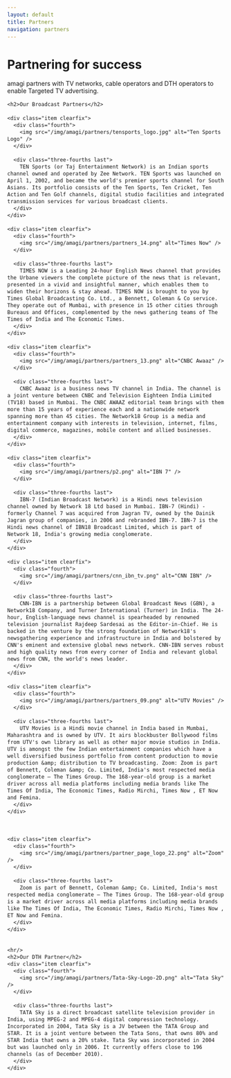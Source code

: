 ```yaml
---
layout: default
title: Partners
navigation: partners
---
```

<div class="main-content">
  <div class="clearfix">
    <h1>Partnering for success</h1>
    <p>amagi partners with TV networks, cable operators and DTH operators to enable Targeted TV advertising. </p>

    <h2>Our Broadcast Partners</h2>

    <div class="item clearfix">
      <div class="fourth">
        <img src="/img/amagi/partners/tensports_logo.jpg" alt="Ten Sports Logo" />
      </div>

      <div class="three-fourths last">
        TEN Sports (or Taj Entertainment Network) is an Indian sports channel owned and operated by Zee Network. TEN Sports was launched on April 1, 2002, and became the world's premier sports channel for South Asians. Its portfolio consists of the Ten Sports, Ten Cricket, Ten Action and Ten Golf channels, digital studio facilities and integrated transmission services for various broadcast clients.
      </div>
    </div>

    <div class="item clearfix">
      <div class="fourth">
        <img src="/img/amagi/partners/partners_14.png" alt="Times Now" />
      </div>

      <div class="three-fourths last">
        TIMES NOW is a Leading 24-hour English News channel that provides the Urbane viewers the complete picture of the news that is relevant, presented in a vivid and insightful manner, which enables them to widen their horizons & stay ahead. TIMES NOW is brought to you by Times Global Broadcasting Co. Ltd., a Bennett, Coleman & Co service. They operate out of Mumbai, with presence in 15 other cities through Bureaus and Offices, complemented by the news gathering teams of The Times of India and The Economic Times.
      </div>
    </div>

    <div class="item clearfix">
      <div class="fourth">
        <img src="/img/amagi/partners/partners_13.png" alt="CNBC Awaaz" />
      </div>

      <div class="three-fourths last">
        CNBC Awaaz is a business news TV channel in India. The channel is a joint venture between CNBC and Television Eighteen India Limited (TV18) based in Mumbai. The CNBC AWAAZ editorial team brings with them more than 15 years of experience each and a nationwide network spanning more than 45 cities. The Network18 Group is a media and entertainment company with interests in television, internet, films, digital commerce, magazines, mobile content and allied businesses.
      </div>
    </div>

    <div class="item clearfix">
      <div class="fourth">
        <img src="/img/amagi/partners/p2.png" alt="IBN 7" />
      </div>

      <div class="three-fourths last">
        IBN-7 (Indian Broadcast Network) is a Hindi news television channel owned by Network 18 Ltd based in Mumbai. IBN-7 (Hindi) - formerly Channel 7 was acquired from Jagran TV, owned by the Dainik Jagran group of companies, in 2006 and rebranded IBN-7. IBN-7 is the Hindi news channel of IBN18 Broadcast Limited, which is part of Network 18, India's growing media conglomerate.
      </div>
    </div>

    <div class="item clearfix">
      <div class="fourth">
        <img src="/img/amagi/partners/cnn_ibn_tv.png" alt="CNN IBN" />
      </div>

      <div class="three-fourths last">
        CNN-IBN is a partnership between Global Broadcast News (GBN), a Network18 Company, and Turner International (Turner) in India. The 24-hour, English-language news channel is spearheaded by renowned television journalist Rajdeep Sardesai as the Editor-in-Chief. He is backed in the venture by the strong foundation of Network18's newsgathering experience and infrastructure in India and bolstered by CNN's eminent and extensive global news network. CNN-IBN serves robust and high quality news from every corner of India and relevant global news from CNN, the world's news leader.
      </div>
    </div>

    <div class="item clearfix">
      <div class="fourth">
        <img src="/img/amagi/partners/partners_09.png" alt="UTV Movies" />
      </div>

      <div class="three-fourths last">
        UTV Movies is a Hindi movie channel in India based in Mumbai, Maharashtra and is owned by UTV. It airs blockbuster Bollywood films from UTV's own library as well as other major movie studios in India. UTV is amongst the few Indian entertainment companies which have a well diversified business portfolio from content production to movie production &amp; distribution to TV broadcasting. Zoom: Zoom is part of Bennett, Coleman &amp; Co. Limited, India's most respected media conglomerate – The Times Group. The 168-year-old group is a market driver across all media platforms including media brands like The Times Of India, The Economic Times, Radio Mirchi, Times Now , ET Now and Femina.
      </div>
    </div>



    <div class="item clearfix">
      <div class="fourth">
        <img src="/img/amagi/partners/partner_page_logo_22.png" alt="Zoom" />
      </div>

      <div class="three-fourths last">
        Zoom is part of Bennett, Coleman &amp; Co. Limited, India's most respected media conglomerate – The Times Group. The 168-year-old group is a market driver across all media platforms including media brands like The Times Of India, The Economic Times, Radio Mirchi, Times Now , ET Now and Femina.
      </div>
    </div>


    <hr/>
    <h2>Our DTH Partner</h2>
    <div class="item clearfix">
      <div class="fourth">
        <img src="/img/amagi/partners/Tata-Sky-Logo-2D.png" alt="Tata Sky" />
      </div>

      <div class="three-fourths last">
        TATA Sky is a direct broadcast satellite television provider in India, using MPEG-2 and MPEG-4 digital compression technology. Incorporated in 2004, Tata Sky is a JV between the TATA Group and STAR. It is a joint venture between the Tata Sons, that owns 80% and STAR India that owns a 20% stake. Tata Sky was incorporated in 2004 but was launched only in 2006. It currently offers close to 196 channels (as of December 2010).
      </div>
    </div>

  </div>
</div>

